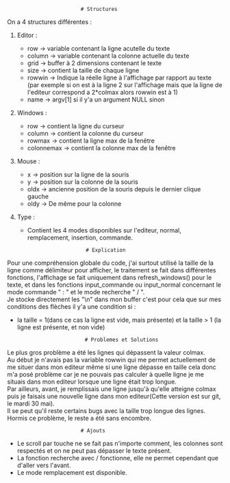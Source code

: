  							# Structures 	

On a 4 structures différentes : 

1. Editor : 
   * row -> variable contenant la ligne acutelle du texte
   * column -> variable contenant la colonne actuelle du texte
   * grid -> buffer à 2 dimensions contenant le texte
   * size -> contient la taille de chaque ligne 
   * rowwin -> Indique la réelle ligne à l'affichage par rapport au texte (par exemple si on est à la ligne 2 sur l'affichage mais que la ligne de l'editeur correspond a 2*colmax alors rowwin est à 1)
   * name -> argv[1] si il y'a un argument NULL sinon

2. Windows :
   * row -> contient la ligne du curseur
   * column -> contient la colonne du curseur 
   * rowmax -> contient la ligne max de la fenêtre
   * colonnemax -> contient la colonne max de la fenêtre
3. Mouse : 
   * x -> position sur la ligne  de la souris 
   * y -> position sur la colonne de la souris
   * oldx -> ancienne position de la souris depuis le dernier clique gauche
   * oldy -> De même pour la colonne
4. Type :
   * Contient les 4 modes disponibles sur l'editeur, normal, remplacement, insertion, commande.    
  


							# Explication 
	
Pour une compréhension globale du code, j'ai surtout utilisé la taille de la ligne comme délimiteur pour afficher,
le traitement se fait dans différentes fonctions, l'affichage se fait uniquement dans refresh_windows() pour le texte,
et dans les fonctions input_commande ou input_normal concernant le mode commande " : " et le mode recherche " / ".  
Je stocke directement les "\n" dans mon buffer c'est pour cela que sur mes conditions des flèches il y'a une condition si : 
* la taille = 1(dans ce cas la ligne est vide, mais présente) et la taille > 1 (la ligne est présente, et non vide) 


							# Problemes et Solutions

Le plus gros problème a été les lignes qui dépassent la valeur colmax.  
Au début je n'avais pas la variable rowwin qui me permet actuellement de me situer dans mon editeur même si une ligne dépasse en taille cela donc m'a posé problème car je ne pouvais pas calculer à quelle ligne je me situais dans mon editeur lorsque une ligne était trop longue.   
Par ailleurs, avant, je remplissais une ligne jusqu'à  qu'elle atteigne colmax puis je faisais une nouvelle ligne dans mon editeur(Cette version est sur git, le mardi 30 mai).   
Il se peut qu'il reste certains bugs avec la taille trop longue des lignes.  
Hormis ce problème, le reste a été sans encombre. 

							# Ajouts 


 * Le scroll par touche ne se fait pas n'importe comment, les colonnes sont respectés et on ne peut pas dépasser le texte présent.
 * La fonction recherche avec / fonctionne, elle ne permet cependant que d'aller vers l'avant.
 * Le mode remplacement est disponible.






